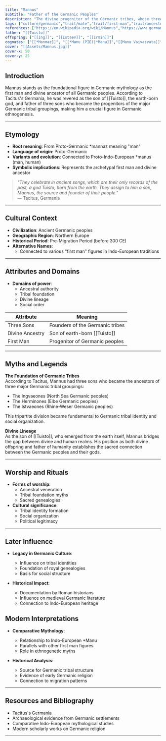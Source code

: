 ```yaml
---
title: "Mannus"
subtitle: "Father of the Germanic Peoples"
description: "The divine progenitor of the Germanic tribes, whose three sons became the ancestors of the major Germanic tribal groups"
tags: ["culture/germanic","trait/male","trait/first-man","trait/ancestor","type/deity"]
references: ["https://en.wikipedia.org/wiki/Mannus","https://www.germanicmythology.com/works/TacitusGermania.html","https://en.wikipedia.org/wiki/Early_Germanic_peoples"]
father: "[[Tuisto]]"
offspring: ["[[Ing]]", "[[Istaev]]", "[[Irmin]]"]
cognates: ["[[*Mannaz]]", "[[*Manu (PIE)|*Manu]]","[[Manu Vaivasvata]]"]
cover: "[[Assets/Mannus.jpg]]"
cover-x: 50
cover-y: 25
---
```

## Introduction
Mannus stands as the foundational figure in Germanic mythology as the first man and divine ancestor of all Germanic peoples. According to Tacitus's Germania, he was revered as the son of [[Tuisto]], the earth-born god, and father of three sons who became the progenitors of the major Germanic tribal groupings, making him a crucial figure in Germanic ethnogenesis.

---

## Etymology

- **Root meaning**: From Proto-Germanic *mannaz meaning "man"
- **Language of origin**: Proto-Germanic
- **Variants and evolution**: Connected to Proto-Indo-European *manus (man, human)
- **Symbolic implications**: Represents the archetypal first man and divine ancestor

> _"They celebrate in ancient songs, which are their only records of the past, a god Tuisto, born from the earth. They assign to him a son, Mannus, the source and founder of their people."_  
> — Tacitus, Germania

---

##  Cultural Context

- **Civilization**: Ancient Germanic peoples
- **Geographic Region**: Northern Europe
- **Historical Period**: Pre-Migration Period (before 300 CE)
- **Alternative Names**:
  - Connected to various "first man" figures in Indo-European traditions
  
---

## Attributes and Domains

- **Domains of power**:
  - Ancestral authority
  - Tribal foundation
  - Divine lineage
  - Social order

| Attribute | Meaning |
|-----------|----------|
| Three Sons | Founders of the Germanic tribes |
| Divine Ancestry | Son of earth-born [[Tuisto]] |
| First Man | Progenitor of Germanic peoples |

---

## Myths and Legends

**The Foundation of Germanic Tribes**  
According to Tacitus, Mannus had three sons who became the ancestors of three major Germanic tribal groupings:
- The Ingvaeones (North Sea Germanic peoples)
- The Herminones (Elbe Germanic peoples)
- The Istvaeones (Rhine-Weser Germanic peoples)

This tripartite division became fundamental to Germanic tribal identity and social organization.

**Divine Lineage**  
As the son of [[Tuisto]], who emerged from the earth itself, Mannus bridges the gap between divine and human realms. His position as both divine offspring and father of humanity establishes the sacred connection between the Germanic peoples and their gods.

---

## Worship and Rituals

- **Forms of worship**:
  - Ancestral veneration
  - Tribal foundation myths
  - Sacred genealogies
- **Cultural significance**:
  - Tribal identity formation
  - Social organization
  - Political legitimacy

---

## Later Influence

- **Legacy in Germanic Culture**:
  - Influence on tribal identities
  - Foundation of royal genealogies
  - Basis for social structure

- **Historical Impact**:
  - Documentation by Roman historians
  - Influence on medieval Germanic literature
  - Connection to Indo-European heritage

## Modern Interpretations

- **Comparative Mythology**:
  - Relationship to Indo-European *Manu
  - Parallels with other first man figures
  - Role in ethnogenetic myths

- **Historical Analysis**:
  - Source for Germanic tribal structure
  - Evidence of early Germanic religion
  - Connection to migration patterns

---

## Resources and Bibliography

- Tacitus's Germania
- Archaeological evidence from Germanic settlements
- Comparative Indo-European mythological studies
- Modern scholarly works on Germanic religion

---